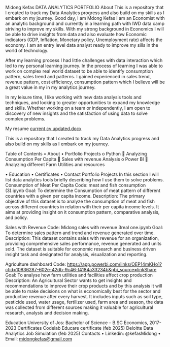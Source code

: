 Midong Kefas
DATA ANALYTICS PORTFOLIO
About
This is a repository that I created to track my Data Analytics progress and also build on my skills as I embark on my journey.
Good day, I am Mdong Kefas I am an Economist with an analytic background and currently in a learning path with IWD data camp striving to improve my skills. With my strong background in Economics I will be able to drive insights from data and also evaluate how Economic indicators (GDP, Inflation, Monetary policy, Unemployment rate) affects the economy. I am an entry level data analyst ready to improve my sills in the world of technology.

After my learning process I had little challenges with data interaction which led to my personal learning journey. In the process of learning I was able to work on complex real world dataset to be able to identify consumption pattern, sales trend and patterns. I gained experienced in sales trend, revenue pattern, cost efficiency, consumption pattern which I believe will be a great value in my in my analytics journey.

In my leisure time, I like working with new data analysis tools and techniques, and looking to greater opportunities to expand my knowledge and skills. Whether working on a team or independently, I am open to discovery of new insights and the satisfaction of using data to solve complex problems.

My resume [current cv updated.docx](https://github.com/user-attachments/files/19249881/current.cv.updated.docx)

This is a repository that I created to track my Data Analytics progress and also build on my skills as I embark on my journey.

Table of Contents
•	About
•	Portfolio Projects
o	Python
	Analyzing Consumption Per Capita
	Sales with revenue Analysis
o	Power BI
	Analyzing different Farm Utilities and resources

•	Education
•	Certificates
•	Contact
Portfolio Projects
In this section I will list data analytics tools briefly describing how I use them to solve problems.
Consumption of Meat Per Capita
Code: meat and fish consumption (3).ipynb
Goal: To determine the Consumption of meat pattern of different countries with a given per capita income.
Description: The primary objective of this dataset is to analyze the consumption of meat and fish across different countries in relation with their per capita income levels. It aims at providing insight on it consumption pattern, comparative analysis, and policy.

Sales with Revenue
Code: Midong sales with revenue 3real one.ipynb
Goal: To determine sales pattern and trend and revenue generated over time.
Description: This dataset contains sales with revenue for an organization, providing comprehensive sales performance, revenue generated and units sold. The dataset is suitable for economic research and business driven insight task and designated for analysis, visualization and reporting. 

Agriculture dashboard
Code:  https://app.powerbi.com/links/OEP14mKHo1?ctid=10836287-602e-42db-9c46-f4184a33234b&pbi_source=linkShare
Goal: To analyse how farm utilities and facilities affect crop production
Description: An Agricultural Sector wants to get insights and recommendations to improve their crop products and by this analysis it will be able to make decisions on what is economically best for the sector and productive revenue after every harvest. It includes inputs such as soil type, pesticide used, water usage, fertilizer used, farm area and season, the data was collected from different sources making it valuable for agricultural research, analysis and decision making.

Education
University of Jos: Bachelor of Science – B.SC Economics, 2017-2023
Certificates
Codelab Educare certificate (feb 2025)
Deloitte Data Analytics Job Simulation (feb 2025)
Contacts
•	 Linkedin: @kefasMidong
•	Email: midongkefas@gmail.com





